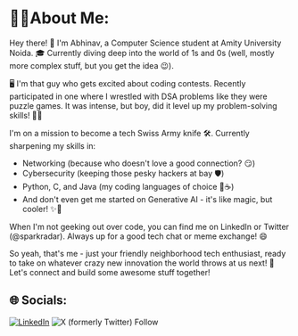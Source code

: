 #  👨‍💻About Me:
Hey there! 👋 I'm Abhinav, a Computer Science student at Amity University Noida. 🎓 Currently diving deep into the world of 1s and 0s (well, mostly more complex stuff, but you get the idea 😉).

🖥️ I'm that guy who gets excited about coding contests. Recently participated in one where I wrestled with DSA problems like they were puzzle games. It was intense, but boy, did it level up my problem-solving skills! 🧠💪

I'm on a mission to become a tech Swiss Army knife 🛠️. Currently sharpening my skills in:
- Networking (because who doesn't love a good connection? 😏)
- Cybersecurity (keeping those pesky hackers at bay 🛡️)
- Python, C, and Java (my coding languages of choice 🐍☕)
- And don't even get me started on Generative AI - it's like magic, but cooler! ✨🤖

When I'm not geeking out over code, you can find me on LinkedIn or Twitter (@sparkradar). Always up for a good tech chat or meme exchange! 😄

So yeah, that's me - just your friendly neighborhood tech enthusiast, ready to take on whatever crazy new innovation the world throws at us next! 🚀 Let's connect and build some awesome stuff together!

## 🌐 Socials:
[![LinkedIn](https://img.shields.io/badge/LinkedIn-%230077B5.svg?logo=linkedin&logoColor=white)](https://linkedin.com/in/sparkradar) 
![X (formerly Twitter) Follow](https://img.shields.io/twitter/follow/sparkradar)

